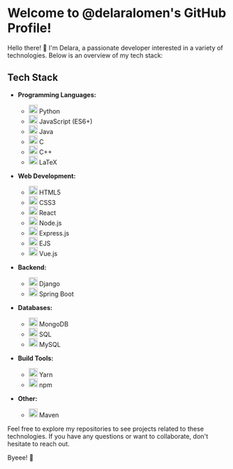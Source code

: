 # Welcome to @delaralomen's GitHub Profile!

Hello there! 👋 I'm Delara, a passionate developer interested in a variety of technologies. Below is an overview of my tech stack:

## Tech Stack

- **Programming Languages:**
  - <img src="https://simpleicons.org/icons/python.svg" height="20" /> Python
  - <img src="https://simpleicons.org/icons/javascript.svg" height="20" /> JavaScript (ES6+)
  - <img src="https://simpleicons.org/icons/java.svg" height="20" /> Java
  - <img src="https://simpleicons.org/icons/c.svg" height="20" /> C
  - <img src="https://simpleicons.org/icons/cplusplus.svg" height="20" /> C++
  - <img src="https://simpleicons.org/icons/latex.svg" height="20" /> LaTeX

- **Web Development:**
  - <img src="https://simpleicons.org/icons/html5.svg" height="20" /> HTML5
  - <img src="https://simpleicons.org/icons/css3.svg" height="20" /> CSS3
  - <img src="https://simpleicons.org/icons/react.svg" height="20" /> React
  - <img src="https://simpleicons.org/icons/node-dot-js.svg" height="20" /> Node.js
  - <img src="https://simpleicons.org/icons/express.svg" height="20" /> Express.js
  - <img src="https://simpleicons.org/icons/ejs.svg" height="20" /> EJS
  - <img src="data:image/svg+xml,%3Csvg xmlns='http://www.w3.org/2000/svg' width='20' height='20' viewBox='0 0 128 128'%3E%3Cpath fill='none' d='m0 8.934l49.854.158l14.167 24.47l14.432-24.47L128 8.935l-63.834 110.14zm126.98.637l-24.36.02l-38.476 66.053L25.691 9.592L.942 9.572l63.211 107.89zm-25.149-.008l-22.745.168l-15.053 24.647L49.216 9.73l-22.794-.168l37.731 64.476zm-75.834-.17l23.002.009m-23.002-.01l23.002.01%3C/path%3E%3Cpath fill='%2341b883' d='m25.997 9.393l23.002.009L64.035 34.36L79.018 9.404L102 9.398L64.15 75.053z'%3E%3C/path%3E%3C/svg%3E" height="20" /> Vue.js

- **Backend:**
  - <img src="https://simpleicons.org/icons/django.svg" height="20" /> Django
  - <img src="https://simpleicons.org/icons/spring.svg" height="20" /> Spring Boot

- **Databases:**
  - <img src="https://simpleicons.org/icons/mongodb.svg" height="20" /> MongoDB
  - <img src="https://simpleicons.org/icons/mysql.svg" height="20" /> SQL
  - <img src="https://simpleicons.org/icons/mysql.svg" height="20" /> MySQL

- **Build Tools:**
  - <img src="https://simpleicons.org/icons/yarn.svg" height="20" /> Yarn
  - <img src="https://simpleicons.org/icons/npm.svg" height="20" /> npm

- **Other:**
  - <img src="https://simpleicons.org/icons/apache.svg" height="20" /> Maven

Feel free to explore my repositories to see projects related to these technologies. 
If you have any questions or want to collaborate, don't hesitate to reach out.

Byeee! 🚀
